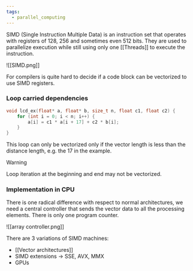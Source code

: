 ```yaml
---
tags:
  - parallel_computing
---
```

SIMD (Single Instruction Multiple Data) is an instruction set that operates with registers of 128, 256 and sometimes even 512 bits. They are used to parallelize execution while still using only one [[Threads]] to execute the instruction.

![[SIMD.png]]

For compilers is quite hard to decide if a code block can be vectorized to use SIMD registers.
### Loop carried dependencies

```c
void lcd_ex(float* a, float* b, size_t n, float c1, float c2) {
	for (int i = 0; i < n; i++) {
		a[i] = c1 * a[i + 17] + c2 * b[i];
	}
}
```

This loop can only be vectorized only if the vector length is less than the distance length, e.g. the 17 in the example.

>[!warning]
>Loop iteration at the beginning and end may not be vectorized.
### Implementation in CPU

There is one radical difference with respect to normal architectures, we need a central controller that sends the vector data to all the processing elements. There is only one program counter. 

![[array controller.png]]

There are $3$ variations of SIMD machines:
- [[Vector architectures]]
- SIMD extensions $\to$ SSE, AVX, MMX
- GPUs

